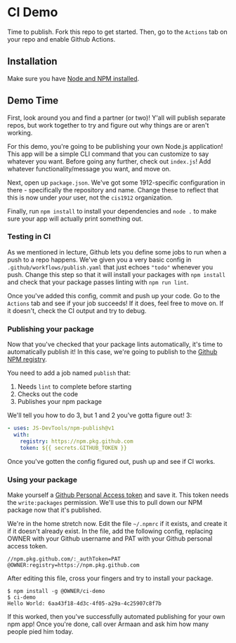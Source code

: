 # CI Demo

Time to publish. Fork this repo to get started. Then, go to the `Actions` tab on your repo and enable Github Actions.

## Installation

Make sure you have [Node and NPM installed](https://docs.npmjs.com/downloading-and-installing-node-js-and-npm#using-a-node-installer-to-install-nodejs-and-npm).

## Demo Time

First, look around you and find a partner (or two)! Y'all will publish separate repos, but work together to try and figure out why things are or aren't working.

For this demo, you're going to be publishing your own Node.js application! This app will be a simple CLI command that you can customize to say whatever you want. Before going any further, check out `index.js`! Add whatever functionality/message you want, and move on.

Next, open up `package.json`. We've got some 1912-specific configuration in there - specifically the repository and name. Change these to reflect that this is now under _your_ user, not the `cis1912` organization.

Finally, run `npm install` to install your dependencies and `node .` to make sure your app will actually print something out.

### Testing in CI

As we mentioned in lecture, Github lets you define some jobs to run when a push to a repo happens. We've given you a very basic config in `.github/workflows/publish.yaml` that just echoes `"todo"` whenever you push. Change this step so that it will install your packages with `npm install` and check that your package passes linting with `npm run lint`.

Once you've added this config, commit and push up your code. Go to the `Actions` tab and see if your job succeeds! If it does, feel free to move on. If it doesn't, check the CI output and try to debug.

### Publishing your package

Now that you've checked that your package lints automatically, it's time to automatically publish it! In this case, we're going to publish to the [Github NPM registry](https://docs.github.com/en/packages/working-with-a-github-packages-registry/working-with-the-npm-registry).

You need to add a job named `publish` that:

1. Needs `lint` to complete before starting
1. Checks out the code
1. Publishes your npm package

We'll tell you how to do 3, but 1 and 2 you've gotta figure out! 3:

```yaml
- uses: JS-DevTools/npm-publish@v1
  with:
    registry: https://npm.pkg.github.com
    token: ${{ secrets.GITHUB_TOKEN }}
```

Once you've gotten the config figured out, push up and see if CI works.

### Using your package

Make yourself a [Github Personal Access token](https://github.com/settings/tokens/new) and save it. This token needs the `write:packages` permission. We'll use this to pull down our NPM package now that it's published.

We're in the home stretch now. Edit the file `~/.npmrc` if it exists, and create it if it doesn't already exist. In the file, add the following config, replacing OWNER with your Github username and PAT with your Github personal access token.

```
//npm.pkg.github.com/:_authToken=PAT
@OWNER:registry=https://npm.pkg.github.com
```

After editing this file, cross your fingers and try to install your package.

```
$ npm install -g @OWNER/ci-demo
$ ci-demo
Hello World: 6aa43f18-4d3c-4f05-a29a-4c25907c8f7b
```

If this worked, then you've successfully automated publishing for your own npm app! Once you're done, call over Armaan and ask him how many people pied him today.
